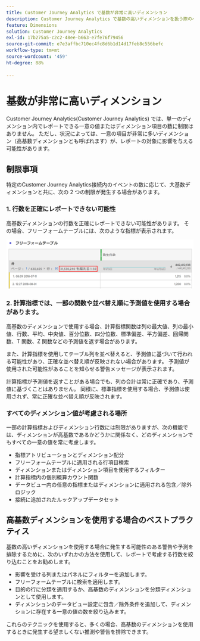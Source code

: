 ```yaml
---
title: Customer Journey Analytics で基数が非常に高いディメンション
description: Customer Journey Analytics で基数の高いディメンションを扱う際のベストプラクティスを説明します。
feature: Dimensions
solution: Customer Journey Analytics
exl-id: 17b275a5-c2c2-48ee-b663-e7fe76f79456
source-git-commit: e7e3affbc710ec4fc8d6b1d14d17feb8c556befc
workflow-type: tm+mt
source-wordcount: '459'
ht-degree: 88%

---
```


# 基数が非常に高いディメンション

Customer Journey Analytics(Customer Journey Analytics) では、単一のディメンション内でレポートできる一意の値またはディメンション項目の数に制限はありません。 ただし、状況によっては、一意の項目が非常に多いディメンション（高基数ディメンションとも呼ばれます）が、レポートの対象に影響を与える可能性があります。

## 制限事項

特定のCustomer Journey Analytics接続内のイベントの数に応じて、大基数ディメンションと共に、次の 2 つの制限が発生する場合があります。

### 1. 行数を正確にレポートできない可能性

高基数ディメンションの行数を正確にレポートできない可能性があります。 その場合、フリーフォームテーブルには、次のような指標が表示されます。

![](assets/high-cardinality.png)

### 2. 計算指標では、一部の関数や並べ替え順に予測値を使用する場合があります。

高基数のディメンションで使用する場合、計算指標関数は列の最大値、列の最小値、行数、平均、中央値、百分位数、四分位数、標準偏差、平方偏差、回帰関数、T 関数、Z 関数などの予測値を返す場合があります。

また、計算指標を使用してテーブル列を並べ替えると、予測値に基づいて行われる可能性があり、正確な並べ替え順が反映されない場合があります。 予測値が使用された可能性があることを知らせる警告メッセージが表示されます。

計算指標が予測値を返すことがある場合でも、列の合計は常に正確であり、予測値に基づくことはありません。 同様に、標準指標を使用する場合、予測値は使用されず、常に正確な並べ替え順が反映されます。

### すべてのディメンション値が考慮される場所

一部の計算指標およびディメンション行数には制限がありますが、次の機能では、ディメンションが高基数であるかどうかに関係なく、どのディメンションでもすべての一意の値を常に考慮します。

* 指標アトリビューションとディメンション配分
* フリーフォームテーブルに適用される行項目検索
* ディメンションまたはディメンション項目を使用するフィルター
* 計算指標内の個別概算カウント関数
* データビュー内の任意の指標またはディメンションに適用される包含／除外ロジック
* 接続に追加されたルックアップデータセット

## 高基数ディメンションを使用する場合のベストプラクティス

基数の高いディメンションを使用する場合に発生する可能性のある警告や予測を排除するために、次のいずれかの方法を使用して、レポートで考慮する行数を絞り込むことをお勧めします。

* 影響を受ける列またはパネルにフィルターを追加します。
* フリーフォームテーブルに検索を適用します。
* 目的の行に分類を適用するか、高基数のディメンションを分類ディメンションとして使用します。
* ディメンションのデータビュー設定に包含／除外条件を追加して、ディメンションに存在する一意の値の数を絞り込みます。

これらのテクニックを使用すると、多くの場合、高基数のディメンションを使用するときに発生する望ましくない推測や警告を排除できます。
